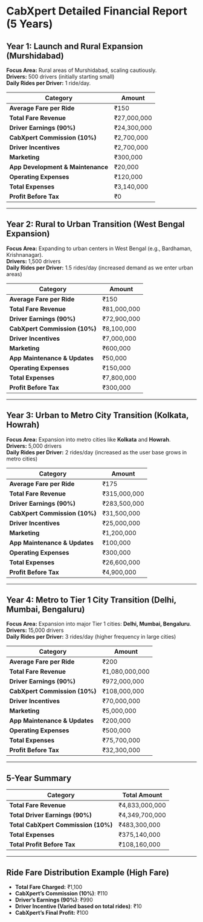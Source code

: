 # CabXpert Detailed Financial Report (5 Years)

## Year 1: Launch and Rural Expansion (Murshidabad)
**Focus Area:** Rural areas of Murshidabad, scaling cautiously.  
**Drivers:** 500 drivers (initially starting small)  
**Daily Rides per Driver:** 1 ride/day.

| **Category**              | **Amount**             |
|---------------------------|------------------------|
| **Average Fare per Ride**  | ₹150                  |
| **Total Fare Revenue**     | ₹27,000,000           |
| **Driver Earnings (90%)**  | ₹24,300,000           |
| **CabXpert Commission (10%)** | ₹2,700,000         |
| **Driver Incentives**      | ₹2,700,000            |
| **Marketing**              | ₹300,000              |
| **App Development & Maintenance** | ₹20,000         |
| **Operating Expenses**     | ₹120,000              |
| **Total Expenses**         | ₹3,140,000            |
| **Profit Before Tax**      | ₹0                     |

---

## Year 2: Rural to Urban Transition (West Bengal Expansion)
**Focus Area:** Expanding to urban centers in West Bengal (e.g., Bardhaman, Krishnanagar).  
**Drivers:** 1,500 drivers  
**Daily Rides per Driver:** 1.5 rides/day (increased demand as we enter urban areas)

| **Category**              | **Amount**             |
|---------------------------|------------------------|
| **Average Fare per Ride**  | ₹150                  |
| **Total Fare Revenue**     | ₹81,000,000           |
| **Driver Earnings (90%)**  | ₹72,900,000           |
| **CabXpert Commission (10%)** | ₹8,100,000         |
| **Driver Incentives**      | ₹7,000,000            |
| **Marketing**              | ₹600,000              |
| **App Maintenance & Updates** | ₹50,000             |
| **Operating Expenses**     | ₹150,000              |
| **Total Expenses**         | ₹7,800,000            |
| **Profit Before Tax**      | ₹300,000              |

---

## Year 3: Urban to Metro City Transition (Kolkata, Howrah)
**Focus Area:** Expansion into metro cities like **Kolkata** and **Howrah**.  
**Drivers:** 5,000 drivers  
**Daily Rides per Driver:** 2 rides/day (increased as the user base grows in metro cities)

| **Category**              | **Amount**             |
|---------------------------|------------------------|
| **Average Fare per Ride**  | ₹175                  |
| **Total Fare Revenue**     | ₹315,000,000          |
| **Driver Earnings (90%)**  | ₹283,500,000          |
| **CabXpert Commission (10%)** | ₹31,500,000         |
| **Driver Incentives**      | ₹25,000,000           |
| **Marketing**              | ₹1,200,000            |
| **App Maintenance & Updates** | ₹100,000            |
| **Operating Expenses**     | ₹300,000              |
| **Total Expenses**         | ₹26,600,000           |
| **Profit Before Tax**      | ₹4,900,000             |

---

## Year 4: Metro to Tier 1 City Transition (Delhi, Mumbai, Bengaluru)
**Focus Area:** Expansion into major Tier 1 cities: **Delhi, Mumbai, Bengaluru**.  
**Drivers:** 15,000 drivers  
**Daily Rides per Driver:** 3 rides/day (higher frequency in large cities)

| **Category**              | **Amount**             |
|---------------------------|------------------------|
| **Average Fare per Ride**  | ₹200                  |
| **Total Fare Revenue**     | ₹1,080,000,000        |
| **Driver Earnings (90%)**  | ₹972,000,000          |
| **CabXpert Commission (10%)** | ₹108,000,000       |
| **Driver Incentives**      | ₹70,000,000           |
| **Marketing**              | ₹5,000,000            |
| **App Maintenance & Updates** | ₹200,000            |
| **Operating Expenses**     | ₹500,000              |
| **Total Expenses**         | ₹75,700,000           |
| **Profit Before Tax**      | ₹32,300,000           |

---

## 5-Year Summary

| **Category**              | **Total Amount**       |
|---------------------------|------------------------|
| **Total Fare Revenue**     | ₹4,833,000,000        |
| **Total Driver Earnings (90%)** | ₹4,349,700,000  |
| **Total CabXpert Commission (10%)** | ₹483,300,000 |
| **Total Expenses**         | ₹375,140,000         |
| **Total Profit Before Tax** | ₹108,160,000         |

---

## Ride Fare Distribution Example (High Fare)
- **Total Fare Charged:** ₹1,100  
- **CabXpert’s Commission (10%)**: ₹110  
- **Driver’s Earnings (90%)**: ₹990  
- **Driver Incentive (Varied based on total rides)**: ₹10  
- **CabXpert’s Final Profit:** ₹100  

